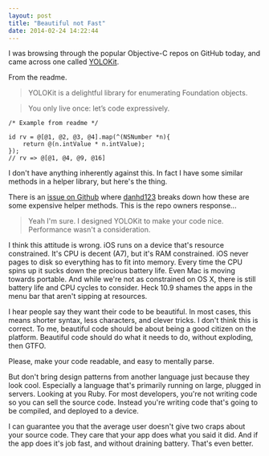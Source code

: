 ```yaml
---
layout: post
title: "Beautiful not Fast"
date: 2014-02-24 14:22:44
---
```


I was browsing through the popular Objective-C repos on GitHub today, and came across one called [YOLOKit][0].

From the readme.

> YOLOKit is a delightful library for enumerating Foundation objects.

> You only live once: let’s code expressively.


```objc
/* Example from readme */

id rv = @[@1, @2, @3, @4].map(^(NSNumber *n){
    return @(n.intValue * n.intValue);
});
// rv => @[@1, @4, @9, @16]
```

I don't have anything inherently against this.  In fact I have some similar methods in a helper library, but here's the thing.

There is an [issue on Github][1] where [danhd123][2] breaks down how these are some expensive helper methods.  This is the repo owners response...

> Yeah I'm sure. I designed YOLOKit to make your code nice. Performance wasn't a consideration.

I think this attitude is wrong.  iOS runs on a device that's resource constrained.  It's CPU is decent (A7), but it's RAM constrained.  iOS never pages to disk so everything has to fit into memory.  Every time the CPU spins up it sucks down the precious battery life.  Even Mac is moving towards portable.  And while we're not as constrained on OS X, there is still battery life and CPU cycles to consider.  Heck 10.9 shames the apps in the menu bar that aren't sipping at resources.

I hear people say they want their code to be beautiful.  In most cases, this means shorter syntax, less characters, and clever tricks.  I don't think this is correct.  To me, beautiful code should be about being a good citizen on the platform.  Beautiful code should do what it needs to do, without exploding, then GTFO.

Please, make your code readable, and easy to mentally parse.

But don't bring design patterns from another language just because they look cool.  Especially a language that's primarily running on large, plugged in servers.  Looking at you Ruby.  For most developers, you're not writing code so you can sell the source code.  Instead you're writing code that's going to be compiled, and deployed to a device.

I can guarantee you that the average user doesn't give two craps about your source code.  They care that your app does what you said it did.  And if the app does it's job fast, and without draining battery.  That's even better.

[0]: https://github.com/mxcl/YOLOKit
[1]: https://github.com/mxcl/YOLOKit/issues/7
[2]: https://github.com/danhd123